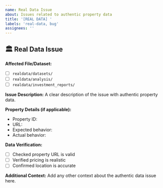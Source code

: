 ```yaml
---
name: Real Data Issue
about: Issues related to authentic property data
title: '[REAL DATA] '
labels: 'real-data, bug'
assignees: ''
---
```


## 🏛️ Real Data Issue

**Affected File/Dataset:**
- [ ] `realdata/datasets/`
- [ ] `realdata/analysis/`  
- [ ] `realdata/investment_reports/`

**Issue Description:**
A clear description of the issue with authentic property data.

**Property Details (if applicable):**
- Property ID: 
- URL: 
- Expected behavior:
- Actual behavior:

**Data Verification:**
- [ ] Checked property URL is valid
- [ ] Verified pricing is realistic
- [ ] Confirmed location is accurate

**Additional Context:**
Add any other context about the authentic data issue here.

